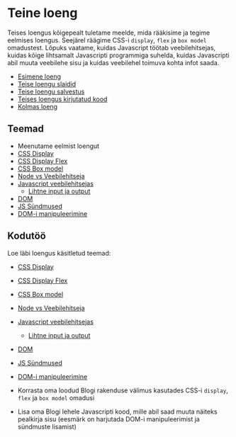 # Teine loeng

Teises loengus kõigepealt tuletame meelde, mida rääkisime ja tegime eelmises loengus. Seejärel räägime CSS-i `display`, `flex` ja `box model` omadustest. Lõpuks vaatame, kuidas Javascript töötab veebilehitsejas, kuidas kõige lihtsamalt Javascripti programmiga suhelda, kuidas Javascripti abil muuta veebilehe sisu ja kuidas veebilehel toimuva kohta infot saada.

- [Esimene loeng](../Lesson-01/README.md)
- [Teise loengu slaidid](Slides.md)
- [Teise loengu salvestus](https://youtu.be/qATeYGHfJFw)
- [Teises loengus kirjutatud kood](https://github.com/HK-Mikrokraadid/Martti/tree/main/lessons/FE/02)
- [Kolmas loeng](../Lesson-03/README.md)

## Teemad

- Meenutame eelmist loengut
- [CSS Display](https://github.com/HK-Mikrokraadid/Veebiarendus/blob/main/Subjects/Front-End-Technologies/Topics/CSS-Display/README.md)
- [CSS Display Flex](https://github.com/HK-Mikrokraadid/Veebiarendus/blob/main/Subjects/Front-End-Technologies/Topics/CSS-Display-Flex/README.md)
- [CSS Box model](https://github.com/HK-Mikrokraadid/Veebiarendus/blob/main/Subjects/Front-End-Technologies/Topics/CSS-Box-Model/README.md)
- [Node vs Veebilehitseja]([../../../Subjects/Front-End-Technologies/Topics/NodeJS-vs-JS/README.md](https://github.com/HK-Mikrokraadid/Veebiarendus/blob/main/Subjects/Front-End-Technologies/Topics/NodeJS-vs-JS/README.md))
- [Javascript veebilehitsejas](https://github.com/HK-Mikrokraadid/Veebiarendus/blob/main/Subjects/Front-End-Technologies/Topics/Javascript-in-Browser/README.md)
  - [Lihtne input ja output](https://github.com/HK-Mikrokraadid/Veebiarendus/blob/main/Subjects/Front-End-Technologies/Topics/Primitive-Input-Output/README.md)
- [DOM](https://github.com/HK-Mikrokraadid/Veebiarendus/blob/main/Subjects/Front-End-Technologies/Topics/DOM/README.md)
- [JS Sündmused](https://github.com/HK-Mikrokraadid/Veebiarendus/blob/main/Subjects/Front-End-Technologies/Topics/Events/README.md)
- [DOM-i manipuleerimine](https://github.com/HK-Mikrokraadid/Veebiarendus/blob/main/Subjects/Front-End-Technologies/Topics/Manipulating-DOM/README.md)

## Kodutöö

Loe läbi loengus käsitletud teemad:

- [CSS Display](https://github.com/HK-Mikrokraadid/Veebiarendus/blob/main/Subjects/Front-End-Technologies/Topics/CSS-Display/README.md)
- [CSS Display Flex](https://github.com/HK-Mikrokraadid/Veebiarendus/blob/main/Subjects/Front-End-Technologies/Topics/CSS-Display-Flex/README.md)
- [CSS Box model](https://github.com/HK-Mikrokraadid/Veebiarendus/blob/main/Subjects/Front-End-Technologies/Topics/CSS-Box-Model/README.md)
- [Node vs Veebilehitseja]([../../../Subjects/Front-End-Technologies/Topics/NodeJS-vs-JS/README.md](https://github.com/HK-Mikrokraadid/Veebiarendus/blob/main/Subjects/Front-End-Technologies/Topics/NodeJS-vs-JS/README.md))
- [Javascript veebilehitsejas](https://github.com/HK-Mikrokraadid/Veebiarendus/blob/main/Subjects/Front-End-Technologies/Topics/Javascript-in-Browser/README.md)
  - [Lihtne input ja output](https://github.com/HK-Mikrokraadid/Veebiarendus/blob/main/Subjects/Front-End-Technologies/Topics/Primitive-Input-Output/README.md)
- [DOM](https://github.com/HK-Mikrokraadid/Veebiarendus/blob/main/Subjects/Front-End-Technologies/Topics/DOM/README.md)
- [JS Sündmused](https://github.com/HK-Mikrokraadid/Veebiarendus/blob/main/Subjects/Front-End-Technologies/Topics/Events/README.md)
- [DOM-i manipuleerimine](https://github.com/HK-Mikrokraadid/Veebiarendus/blob/main/Subjects/Front-End-Technologies/Topics/Manipulating-DOM/README.md)

- Korrasta oma loodud Blogi rakenduse välimus kasutades CSS-i `display`, `flex` ja `box model` omadusi
- Lisa oma Blogi lehele Javascripti kood, mille abil saad muuta näiteks pealkirja sisu (eesmärk on harjutada DOM-i manipuleerimist ja sündmuste lisamist)
